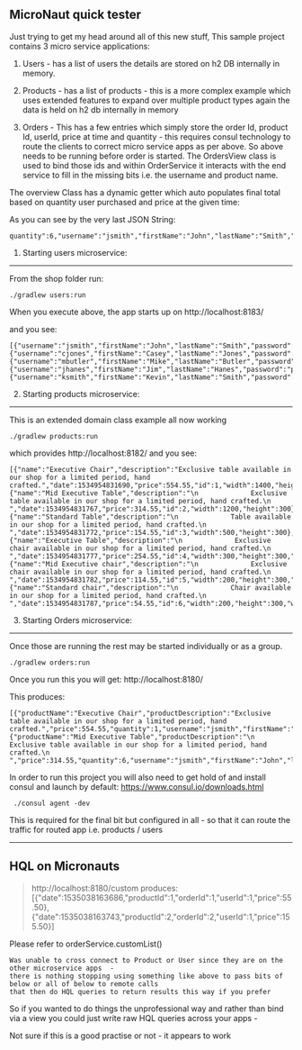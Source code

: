 MicroNaut quick tester
---

Just trying to get my head around all of this new stuff, This sample project contains 3 micro service applications:


1. Users - has a list of users the details are stored on h2 DB internally in memory.

2. Products - has a list of products - this is a more complex example which uses extended features to expand over multiple product types again the data is held on h2 db internally in memory

3. Orders - This has a few entries which simply store the order Id, product Id, userId, price at time and quantity - this requires consul technology to route the clients to correct micro service apps as per above.
 So above needs to be running before order is started.
 The OrdersView class is used to bind those ids  and within OrderService it interacts with the end service to fill in the missing bits i.e. the username and product name.

  The overview Class has a dynamic getter which auto populates final total based on quantity user purchased and price at the given time:

As you can see by the very last JSON String:
```
quantity":6,"username":"jsmith","firstName":"John","lastName":"Smith","date":1535035782440,"total":1887.30}
```



1. Starting users microservice:
---
From the shop folder run:

```
./gradlew users:run
```
When you execute above, the app starts up on http://localhost:8183/

and you see:
```
[{"username":"jsmith","firstName":"John","lastName":"Smith","password":"password","id":1},{"username":"cjones","firstName":"Casey","lastName":"Jones","password":"password1","id":2},{"username":"mbutler","firstName":"Mike","lastName":"Butler","password":"password2","id":3},{"username":"jhanes","firstName":"Jim","lastName":"Hanes","password":"password3","id":4},{"username":"ksmith","firstName":"Kevin","lastName":"Smith","password":"password4","id":5}]
```



2. Starting products microservice:
---
This is an extended domain class example all now working
```
./gradlew products:run
```

which provides http://localhost:8182/
and you see:
```
[{"name":"Executive Chair","description":"Exclusive table available in our shop for a limited period, hand crafted.","date":1534954831690,"price":554.55,"id":1,"width":1400,"height":300},{"name":"Mid Executive Table","description":"\n             Exclusive table available in our shop for a limited period, hand crafted.\n            ","date":1534954831767,"price":314.55,"id":2,"width":1200,"height":300},{"name":"Standard Table","description":"\n             Table available in our shop for a limited period, hand crafted.\n            ","date":1534954831772,"price":154.55,"id":3,"width":500,"height":300},{"name":"Executive Table","description":"\n             Exclusive chair available in our shop for a limited period, hand crafted.\n            ","date":1534954831777,"price":254.55,"id":4,"width":300,"height":300,"wheels":true},{"name":"Mid Executive chair","description":"\n             Exclusive chair available in our shop for a limited period, hand crafted.\n            ","date":1534954831782,"price":114.55,"id":5,"width":200,"height":300,"wheels":false},{"name":"Standard chair","description":"\n             Chair available in our shop for a limited period, hand crafted.\n            ","date":1534954831787,"price":54.55,"id":6,"width":200,"height":300,"wheels":false}]
```



3. Starting Orders microservice:
---

Once those are running the rest may be started individually or as a group.
```
./gradlew orders:run
```

Once you run this you will get: http://localhost:8180/

This produces:
```
[{"productName":"Executive Chair","productDescription":"Exclusive table available in our shop for a limited period, hand crafted.","price":554.55,"quantity":1,"username":"jsmith","firstName":"John","lastName":"Smith","date":1535035782365,"total":554.55},{"productName":"Mid Executive Table","productDescription":"\n             Exclusive table available in our shop for a limited period, hand crafted.\n            ","price":314.55,"quantity":6,"username":"jsmith","firstName":"John","lastName":"Smith","date":1535035782440,"total":1887.30}]
```


In order to run this project you will also need to get hold of and install consul and launch by default: https://www.consul.io/downloads.html
```
 ./consul agent -dev

```

This is required for the final bit but configured in all - so that it can route the traffic for routed app i.e. products / users


---------------

HQL on Micronauts
----

 > http://localhost:8180/custom
 > produces: [{"date":1535038163686,"productId":1,"orderId":1,"userId":1,"price":55.50},{"date":1535038163743,"productId":2,"orderId":2,"userId":1,"price":155.50}]

Please refer to orderService.customList()
```
Was unable to cross connect to Product or User since they are on the other microservice apps  -
there is nothing stopping using something like above to pass bits of below or all of below to remote calls
that then do HQL queries to return results this way if you prefer
```

So if you wanted to do things the unprofessional way and rather than bind via a view you could just write raw HQL queries across your apps -

Not sure if this is a good practise or not - it appears to work
